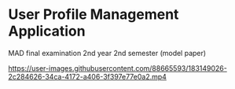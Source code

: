 # User Profile Management Application
 MAD final examination 2nd year 2nd semester (model paper)

https://user-images.githubusercontent.com/88665593/183149026-2c284626-34ca-4172-a406-3f397e77e0a2.mp4
